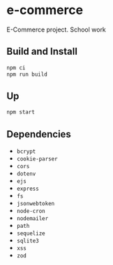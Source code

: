 # e-commerce

E-Commerce project. School work

## Build and Install

```bash
npm ci
npm run build
```

## Up

```bash
npm start
```

## Dependencies

- `bcrypt`
- `cookie-parser`
- `cors`
- `dotenv`
- `ejs`
- `express`
- `fs`
- `jsonwebtoken`
- `node-cron`
- `nodemailer`
- `path`
- `sequelize`
- `sqlite3`
- `xss`
- `zod`
